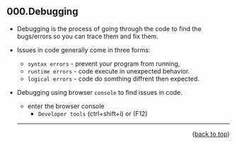 <a name="topage"></a>

## 000.Debugging

* Debugging is the process of going through the code to find the bugs/errors so you can trace them and fix them.

* Issues in code generally come in three forms: 
   * `syntax errors` - prevent your program from running, 
   * `runtime errors` - code execute in unexpected behavior.
   * `logical errors` -  code do somthing diffrent then expected.

* Debugging using browser `console` to find issues in code.
    * enter the browser console
        * `Developer tools` (ctrl+shift+i) or (F12)
  
  ----

<p align="right">(<a href="#topage">back to top</a>)</p>
<br/>
<br/>
